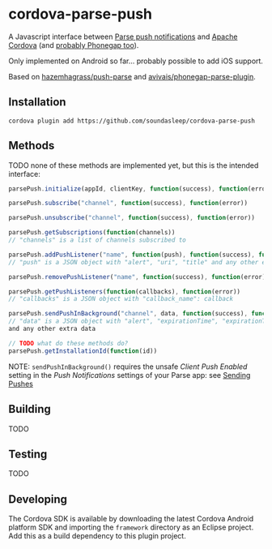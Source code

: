 # cordova-parse-push

A Javascript interface between [Parse push notifications](https://www.parse.com/apps/quickstart?onboard=#parse_push/android/new) and [Apache Cordova](http://cordova.apache.org/) (and [probably Phonegap too](http://stackoverflow.com/questions/18174511/is-there-a-difference-between-phonegap-and-cordova-commands)).

Only implemented on Android so far... probably possible to add iOS support.

Based on [hazemhagrass/push-parse](https://github.com/hazemhagrass/push-parse) and [avivais/phonegap-parse-plugin](https://github.com/avivais/phonegap-parse-plugin).

## Installation

```
cordova plugin add https://github.com/soundasleep/cordova-parse-push
```

## Methods

TODO none of these methods are implemented yet, but this is the intended interface:

```javascript
parsePush.initialize(appId, clientKey, function(success), function(error))

parsePush.subscribe("channel", function(success), function(error))

parsePush.unsubscribe("channel", function(success), function(error))

parsePush.getSubscriptions(function(channels))
// "channels" is a list of channels subscribed to

parsePush.addPushListener("name", function(push), function(success), function(error))
// "push" is a JSON object with "alert", "uri", "title" and any other extra data

parsePush.removePushListener("name", function(success), function(error))

parsePush.getPushListeners(function(callbacks), function(error))
// "callbacks" is a JSON object with "callback_name": callback

parsePush.sendPushInBackground("channel", data, function(success), function(error))
// "data" is a JSON object with "alert", "expirationTime", "expirationTimeInterval", "message" 
and any other extra data

// TODO what do these methods do?
parsePush.getInstallationId(function(id))
```

NOTE: `sendPushInBackground()` requires the unsafe _Client Push Enabled_ setting in the 
_Push Notifications_ settings of your Parse app: see [Sending Pushes](https://www.parse.com/docs/push_guide#top/Android)
 
## Building

TODO

## Testing

TODO

## Developing

The Cordova SDK is available by downloading the latest Cordova Android platform SDK and importing the 
`framework` directory as an Eclipse project. Add this as a build dependency to this plugin project.

